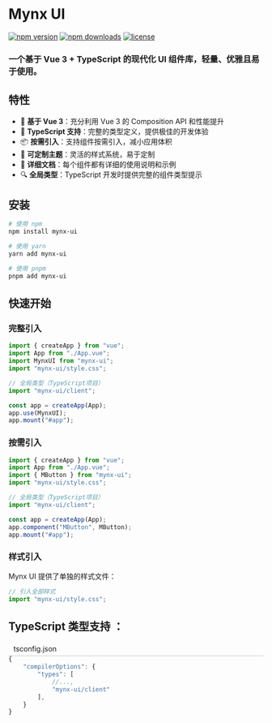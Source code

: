 # Mynx UI

[![npm version](https://img.shields.io/npm/v/mynx-ui.svg)](https://www.npmjs.com/package/mynx-ui)
[![npm downloads](https://img.shields.io/npm/dm/mynx-ui.svg)](https://www.npmjs.com/package/mynx-ui)
[![license](https://img.shields.io/npm/l/mynx-ui.svg)](https://github.com/yourusername/mynx-ui/blob/main/LICENSE)

### 一个基于 Vue 3 + TypeScript 的现代化 UI 组件库，轻量、优雅且易于使用。

## 特性

- 🚀 **基于 Vue 3**：充分利用 Vue 3 的 Composition API 和性能提升
- 🔨 **TypeScript 支持**：完整的类型定义，提供极佳的开发体验
- 📦 **按需引入**：支持组件按需引入，减小应用体积
- 🎨 **可定制主题**：灵活的样式系统，易于定制
- 📃 **详细文档**：每个组件都有详细的使用说明和示例
- 🔍 **全局类型**：TypeScript 开发时提供完整的组件类型提示

## 安装

```bash
# 使用 npm
npm install mynx-ui

# 使用 yarn
yarn add mynx-ui

# 使用 pnpm
pnpm add mynx-ui
```

## 快速开始

### 完整引入

```typescript
import { createApp } from "vue";
import App from "./App.vue";
import MynxUI from "mynx-ui";
import "mynx-ui/style.css";

// 全局类型（TypeScript项目）
import "mynx-ui/client";

const app = createApp(App);
app.use(MynxUI);
app.mount("#app");
```

### 按需引入

```typescript
import { createApp } from "vue";
import App from "./App.vue";
import { MButton } from "mynx-ui";
import "mynx-ui/style.css";

// 全局类型（TypeScript项目）
import "mynx-ui/client";

const app = createApp(App);
app.component("MButton", MButton);
app.mount("#app");
```

### 样式引入

Mynx UI 提供了单独的样式文件：

```typescript
// 引入全部样式
import "mynx-ui/style.css";
```

## TypeScript 类型支持 ：

<div style="background:var(--vp-code-block-bg);margin-bottom:-15px;border-bottom:1px solid #ccc; padding:5px 10px"> tsconfig.json</div>

```ts
{
    "compilerOptions": {
        "types": [
            //...,
            "mynx-ui/client"
        ],
    }
}
```

